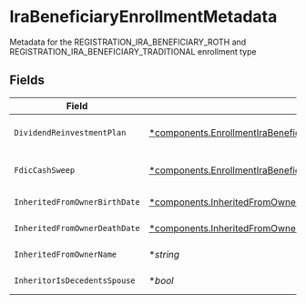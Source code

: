 # IraBeneficiaryEnrollmentMetadata

Metadata for the REGISTRATION_IRA_BENEFICIARY_ROTH and REGISTRATION_IRA_BENEFICIARY_TRADITIONAL enrollment type


## Fields

| Field                                                                                                                                                                           | Type                                                                                                                                                                            | Required                                                                                                                                                                        | Description                                                                                                                                                                     | Example                                                                                                                                                                         |
| ------------------------------------------------------------------------------------------------------------------------------------------------------------------------------- | ------------------------------------------------------------------------------------------------------------------------------------------------------------------------------- | ------------------------------------------------------------------------------------------------------------------------------------------------------------------------------- | ------------------------------------------------------------------------------------------------------------------------------------------------------------------------------- | ------------------------------------------------------------------------------------------------------------------------------------------------------------------------------- |
| `DividendReinvestmentPlan`                                                                                                                                                      | [*components.EnrollmentIraBeneficiaryEnrollmentMetadataDividendReinvestmentPlan](../../models/components/enrollmentirabeneficiaryenrollmentmetadatadividendreinvestmentplan.md) | :heavy_minus_sign:                                                                                                                                                              | Option to auto-enroll in Dividend Reinvestment; defaults to DIVIDEND_REINVESTMENT_ENROLL                                                                                        | DIVIDEND_REINVESTMENT_ENROLL                                                                                                                                                    |
| `FdicCashSweep`                                                                                                                                                                 | [*components.EnrollmentIraBeneficiaryEnrollmentMetadataFdicCashSweep](../../models/components/enrollmentirabeneficiaryenrollmentmetadatafdiccashsweep.md)                       | :heavy_minus_sign:                                                                                                                                                              | Option to auto-enroll in FDIC cash sweep; defaults to FDIC_CASH_SWEEP_ENROLL                                                                                                    | FDIC_CASH_SWEEP_ENROLL                                                                                                                                                          |
| `InheritedFromOwnerBirthDate`                                                                                                                                                   | [*components.InheritedFromOwnerBirthDate](../../models/components/inheritedfromownerbirthdate.md)                                                                               | :heavy_minus_sign:                                                                                                                                                              | The birth date of the owner from whom the account is inherited                                                                                                                  |                                                                                                                                                                                 |
| `InheritedFromOwnerDeathDate`                                                                                                                                                   | [*components.InheritedFromOwnerDeathDate](../../models/components/inheritedfromownerdeathdate.md)                                                                               | :heavy_minus_sign:                                                                                                                                                              | The death date of the owner from whom the account is inherited                                                                                                                  |                                                                                                                                                                                 |
| `InheritedFromOwnerName`                                                                                                                                                        | **string*                                                                                                                                                                       | :heavy_minus_sign:                                                                                                                                                              | The name of the owner from whom the account is inherited                                                                                                                        |                                                                                                                                                                                 |
| `InheritorIsDecedentsSpouse`                                                                                                                                                    | **bool*                                                                                                                                                                         | :heavy_minus_sign:                                                                                                                                                              | Indicates if the customer is the spouse of the decedent                                                                                                                         |                                                                                                                                                                                 |